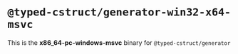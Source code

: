 # `@typed-cstruct/generator-win32-x64-msvc`

This is the **x86_64-pc-windows-msvc** binary for `@typed-cstruct/generator`
